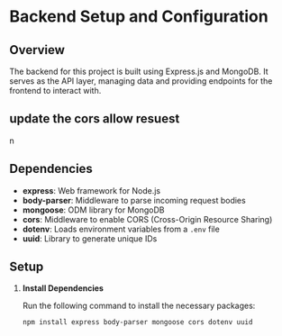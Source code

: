 # Backend Setup and Configuration

## Overview

The backend for this project is built using Express.js and MongoDB. It serves as the API layer, managing data and providing endpoints for the frontend to interact with. 

## update the cors allow resuest
  n
## Dependencies

- **express**: Web framework for Node.js
- **body-parser**: Middleware to parse incoming request bodies
- **mongoose**: ODM library for MongoDB
- **cors**: Middleware to enable CORS (Cross-Origin Resource Sharing)
- **dotenv**: Loads environment variables from a `.env` file
- **uuid**: Library to generate unique IDs

## Setup

1. **Install Dependencies**

   Run the following command to install the necessary packages:
   ```bash
   npm install express body-parser mongoose cors dotenv uuid
